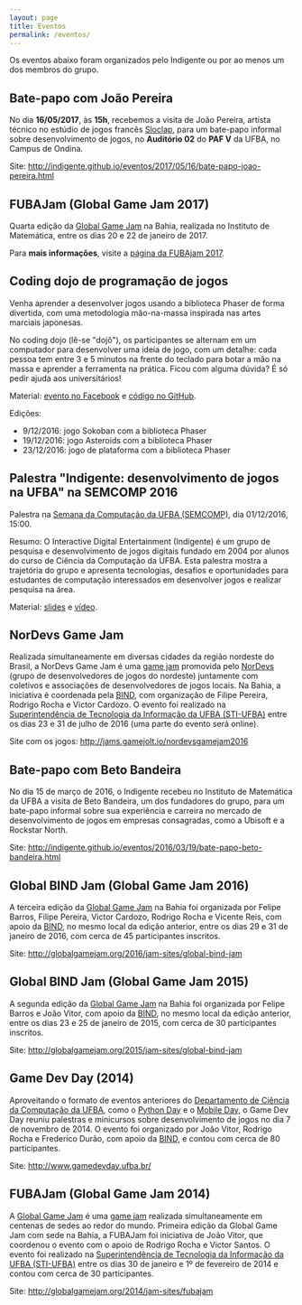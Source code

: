 ```yaml
---
layout: page
title: Eventos
permalink: /eventos/
---
```


Os eventos abaixo foram organizados pelo Indigente ou por ao menos um dos membros do grupo.

## Bate-papo com João Pereira

No dia **16/05/2017**, às **15h**, recebemos a visita de João Pereira, artista técnico no estúdio de jogos francês [Sloclap](http://www.sloclap.com/), para um bate-papo informal sobre desenvolvimento de jogos, no **Auditório 02** do **PAF V** da UFBA, no Campus de Ondina.

Site: <http://indigente.github.io/eventos/2017/05/16/bate-papo-joao-pereira.html>


## FUBAJam (Global Game Jam 2017)

Quarta edição da [Global Game Jam](http://globalgamejam.org/) na Bahia, realizada no Instituto de Matemática, entre os dias 20 e 22 de janeiro de 2017.

Para **mais informações**, visite a [página da FUBAjam 2017]({{site.baseurl}}/fubajam17).

## Coding dojo de programação de jogos

Venha aprender a desenvolver jogos usando a biblioteca Phaser de forma divertida, com uma metodologia mão-na-massa inspirada nas artes marciais japonesas.

No coding dojo (lê-se "dojô"), os participantes se alternam em um computador para desenvolver uma ideia de jogo, com um detalhe: cada pessoa tem entre 3 e 5 minutos na frente do teclado para botar a mão na massa e aprender a ferramenta na prática. Ficou com alguma dúvida? É só pedir ajuda aos universitários!

Material: [evento no Facebook](https://www.facebook.com/events/213513839101630/) e [código no GitHub](https://github.com/indigente/labs/tree/gh-pages/dojos).

Edições:

- 9/12/2016: jogo Sokoban com a biblioteca Phaser
- 19/12/2016: jogo Asteroids com a biblioteca Phaser
- 23/12/2016: jogo de plataforma com a biblioteca Phaser

## Palestra "Indigente: desenvolvimento de jogos na UFBA" na SEMCOMP 2016

Palestra na [Semana da Computação da UFBA (SEMCOMP)](http://semcomp.com.br/), dia 01/12/2016, 15:00.

Resumo: O Interactive Digital Entertainment (Indigente) é um grupo de pesquisa e desenvolvimento de jogos digitais fundado em 2004 por alunos do curso de Ciência da Computação da UFBA. Esta palestra mostra a trajetória do grupo e apresenta tecnologias, desafios e oportunidades para estudantes de computação interessados em desenvolver jogos e realizar pesquisa na área.

Material: [slides](https://speakerdeck.com/rodrigorgs/indigente-desenvolvimento-de-jogos-na-ufba) e [vídeo](https://youtu.be/2XMmvbI6ie8).

## NorDevs Game Jam

Realizada simultaneamente em diversas cidades da região nordeste do Brasil, a NorDevs Game Jam é uma [game jam](http://producaodejogos.com/game-jams/) promovida pelo [NorDevs](https://www.facebook.com/nordevs/) (grupo de desenvolvedores de jogos do nordeste) juntamente com coletivos e associações de desenvolvedores de jogos locais. Na Bahia, a iniciativa é coordenada pela [BIND](http://bahiaindiedev.com/), com organização de Filipe Pereira, Rodrigo Rocha e Victor Cardozo. O evento foi realizado na [Superintendência de Tecnologia da Informação da UFBA (STI-UFBA)](http://www.sti.ufba.br/) entre os dias 23 e 31 de julho de 2016 (uma parte do evento será online).

Site com os jogos: <http://jams.gamejolt.io/nordevsgamejam2016>

## Bate-papo com Beto Bandeira

No dia 15 de março de 2016, o Indigente recebeu no Instituto de Matemática da UFBA a visita de Beto Bandeira, um dos fundadores do grupo, para um bate-papo informal sobre sua experiência e carreira no mercado de desenvolvimento de jogos em empresas consagradas, como a Ubisoft e a Rockstar North.

Site: <http://indigente.github.io/eventos/2016/03/19/bate-papo-beto-bandeira.html>

## Global BIND Jam (Global Game Jam 2016)

A terceira edição da [Global Game Jam](http://globalgamejam.org/) na Bahia foi organizada por Felipe Barros, Filipe Pereira, Victor Cardozo, Rodrigo Rocha e Vicente Reis, com apoio da [BIND](http://bahiaindiedev.com/), no mesmo local da edição anterior, entre os dias 29 e 31 de janeiro de 2016, com cerca de 45 participantes inscritos.

Site: <http://globalgamejam.org/2016/jam-sites/global-bind-jam>

## Global BIND Jam (Global Game Jam 2015)

A segunda edição da [Global Game Jam](http://globalgamejam.org/) na Bahia foi organizada por Felipe Barros e João Vitor, com apoio da [BIND](http://bahiaindiedev.com/), no mesmo local da edição anterior, entre os dias 23 e 25 de janeiro de 2015, com cerca de 30 participantes inscritos.

Site: <http://globalgamejam.org/2015/jam-sites/global-bind-jam>

## Game Dev Day (2014)

Aproveitando o formato de eventos anteriores do [Departamento de Ciência da Computação da UFBA](http://www.dcc.ufba.br/), como o [Python Day](http://listas.dcc.ufba.br/pipermail/estudantes-comp/2013-July/005785.html) e o [Mobile Day](http://www.mobileday2014.ufba.br/), o Game Dev Day reuniu palestras e minicursos sobre desenvolvimento de jogos no dia 7 de novembro de 2014. O evento foi organizado por João Vitor, Rodrigo Rocha e Frederico Durão, com apoio da [BIND](http://bahiaindiedev.com/), e contou com cerca de 80 participantes.

Site: <http://www.gamedevday.ufba.br/>

## FUBAJam (Global Game Jam 2014)

A [Global Game Jam](http://globalgamejam.org/) é uma [game jam](http://producaodejogos.com/game-jams/) realizada simultaneamente em centenas de sedes ao redor do mundo. Primeira edição da Global Game Jam com sede na Bahia, a FUBAJam foi iniciativa de João Vitor, que coordenou o evento com o apoio de Rodrigo Rocha e Victor Santos. O evento foi realizado na [Superintendência de Tecnologia da Informação da UFBA (STI-UFBA)](http://www.sti.ufba.br/) entre os dias 30 de janeiro e 1º de fevereiro de 2014 e contou com cerca de 30 participantes.

Site: <http://globalgamejam.org/2014/jam-sites/fubajam>
